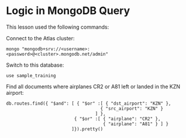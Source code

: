 # Logic in MongoDB Query

This lesson used the following commands:

Connect to the Atlas cluster:
```shell
mongo "mongodb+srv://<username>:<password>@<cluster>.mongodb.net/admin"
```

Switch to this database:
```shell
use sample_training
```

Find all documents where airplanes CR2 or A81 left or landed in the KZN airport:
```shell 
db.routes.find({ "$and": [ { "$or" :[ { "dst_airport": "KZN" },
                                    { "src_airport": "KZN" }
                                  ] },
                          { "$or" :[ { "airplane": "CR2" },
                                     { "airplane": "A81" } ] }
                         ]}).pretty()
```